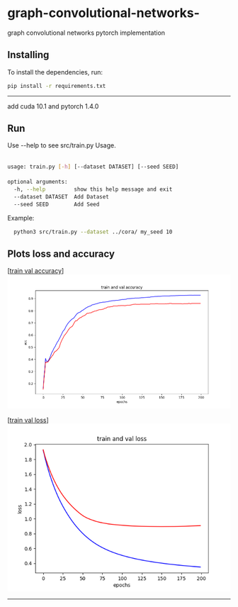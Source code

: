 # graph-convolutional-networks-
graph convolutional networks pytorch implementation



## Installing

To install the dependencies, run:

```bash
pip install -r requirements.txt
```
---

add cuda 10.1 and pytorch 1.4.0


## Run
Use --help to see src/train.py  Usage.

```bash
  
usage: train.py [-h] [--dataset DATASET] [--seed SEED]

optional arguments:
  -h, --help         show this help message and exit
  --dataset DATASET  Add Dataset
  --seed SEED        Add Seed

```

Example:
```bash
  python3 src/train.py --dataset ../cora/ my_seed 10
```



## Plots loss and accuracy


[[train val accuracy](https://github.com/adityaknegi/graph-convolutional-networks/blob/master/img/acc.png)]
![](./img/acc.png)</a>

[[train val loss](https://github.com/adityaknegi/graph-convolutional-networks/blob/master/img/loss.png)]
![](./img/loss.png)</a>

---

